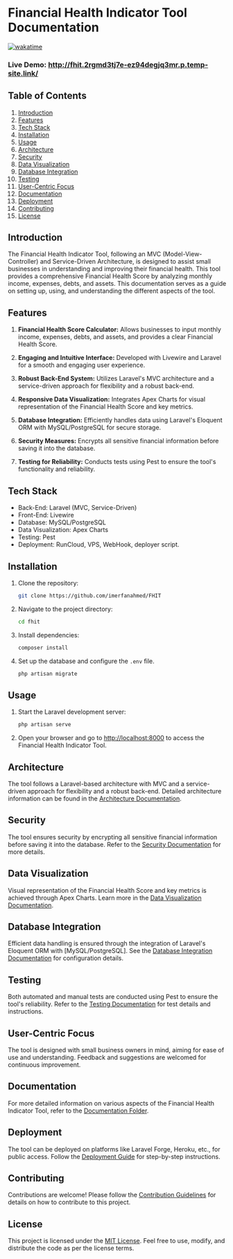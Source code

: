 # Financial Health Indicator Tool Documentation
[![wakatime](https://wakatime.com/badge/github/imerfanahmed/FHIT.svg)](https://wakatime.com/badge/github/imerfanahmed/FHIT)
### Live Demo: http://fhit.2rgmd3tj7e-ez94degjq3mr.p.temp-site.link/

## Table of Contents

1. [Introduction](#introduction)
2. [Features](#features)
3. [Tech Stack](#tech-stack)
4. [Installation](#installation)
5. [Usage](#usage)
6. [Architecture](#architecture)
7. [Security](#security)
8. [Data Visualization](#data-visualization)
9. [Database Integration](#database-integration)
10. [Testing](#testing)
11. [User-Centric Focus](#user-centric-focus)
12. [Documentation](#documentation)
13. [Deployment](#deployment)
14. [Contributing](#contributing)
15. [License](#license)

## Introduction

The Financial Health Indicator Tool, following an MVC (Model-View-Controller) and Service-Driven Architecture, is designed to assist small businesses in understanding and improving their financial health. This tool provides a comprehensive Financial Health Score by analyzing monthly income, expenses, debts, and assets. This documentation serves as a guide on setting up, using, and understanding the different aspects of the tool.

## Features

1. **Financial Health Score Calculator:** Allows businesses to input monthly income, expenses, debts, and assets, and provides a clear Financial Health Score.

2. **Engaging and Intuitive Interface:** Developed with Livewire and Laravel for a smooth and engaging user experience.

3. **Robust Back-End System:** Utilizes Laravel's MVC architecture and a service-driven approach for flexibility and a robust back-end.

4. **Responsive Data Visualization:** Integrates Apex Charts for visual representation of the Financial Health Score and key metrics.

5. **Database Integration:** Efficiently handles data using Laravel's Eloquent ORM with MySQL/PostgreSQL for secure storage.

6. **Security Measures:** Encrypts all sensitive financial information before saving it into the database.

7. **Testing for Reliability:** Conducts tests using Pest to ensure the tool's functionality and reliability.

## Tech Stack

- Back-End: Laravel (MVC, Service-Driven)
- Front-End: Livewire
- Database: MySQL/PostgreSQL
- Data Visualization: Apex Charts
- Testing: Pest
- Deployment: RunCloud, VPS, WebHook, deployer script.

## Installation

1. Clone the repository:

   ```bash
   git clone https://github.com/imerfanahmed/FHIT
   ```

2. Navigate to the project directory:

   ```bash
   cd fhit
   ```

3. Install dependencies:

   ```bash
   composer install
   ```

4. Set up the database and configure the `.env` file.

   ```bash
   php artisan migrate
   ```

## Usage

1. Start the Laravel development server:

   ```bash
   php artisan serve
   ```

2. Open your browser and go to [http://localhost:8000](http://localhost:8000) to access the Financial Health Indicator Tool.

## Architecture

The tool follows a Laravel-based architecture with MVC and a service-driven approach for flexibility and a robust back-end. Detailed architecture information can be found in the [Architecture Documentation](docs/architecture.md).

## Security

The tool ensures security by encrypting all sensitive financial information before saving it into the database. Refer to the [Security Documentation](docs/security.md) for more details.

## Data Visualization

Visual representation of the Financial Health Score and key metrics is achieved through Apex Charts. Learn more in the [Data Visualization Documentation](docs/data-visualization.md).

## Database Integration

Efficient data handling is ensured through the integration of Laravel's Eloquent ORM with [MySQL/PostgreSQL]. See the [Database Integration Documentation](docs/database-integration.md) for configuration details.

## Testing

Both automated and manual tests are conducted using Pest to ensure the tool's reliability. Refer to the [Testing Documentation](docs/testing.md) for test details and instructions.

## User-Centric Focus

The tool is designed with small business owners in mind, aiming for ease of use and understanding. Feedback and suggestions are welcomed for continuous improvement.

## Documentation

For more detailed information on various aspects of the Financial Health Indicator Tool, refer to the [Documentation Folder](docs).

## Deployment

The tool can be deployed on platforms like Laravel Forge, Heroku, etc., for public access. Follow the [Deployment Guide](docs/deployment.md) for step-by-step instructions.

## Contributing

Contributions are welcome! Please follow the [Contribution Guidelines](CONTRIBUTING.md) for details on how to contribute to this project.

## License

This project is licensed under the [MIT License](LICENSE). Feel free to use, modify, and distribute the code as per the license terms.
